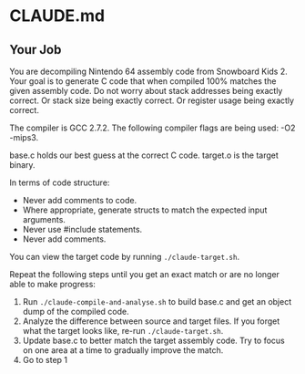 # CLAUDE.md

## Your Job

You are decompiling Nintendo 64 assembly code from Snowboard Kids 2. Your goal is to generate C code that when compiled 100% matches the given assembly code. Do not worry about stack addresses being exactly correct. Or stack size being exactly correct. Or register usage being exactly correct.

The compiler is GCC 2.7.2. The following compiler flags are being used: -O2 -mips3.

base.c holds our best guess at the correct C code. target.o is the target binary.

In terms of code structure:
* Never add comments to code.
* Where appropriate, generate structs to match the expected input arguments.
* Never use #include statements.
* Never add comments.

You can view the target code by running `./claude-target.sh`.

Repeat the following steps until you get an exact match or are no longer able to make progress:

1. Run `./claude-compile-and-analyse.sh` to build base.c and get an object dump of the compiled code.
2. Analyze the difference between source and target files. If you forget what the target looks like, re-run `./claude-target.sh`.
3. Update base.c to better match the target assembly code. Try to focus on one area at a time to gradually improve the match.
5. Go to step 1
